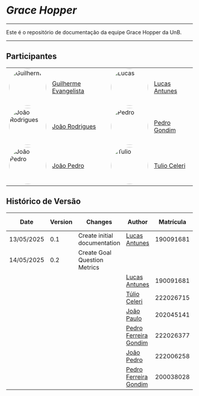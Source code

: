 # **_Grace Hopper_**

---

Este é o repositório de documentação da equipe Grace Hopper da UnB.

---

## Participantes

|                                                                                                                                         |                                                     |                                                                                                                                      |                                                    |
| --------------------------------------------------------------------------------------------------------------------------------------- | --------------------------------------------------- | ------------------------------------------------------------------------------------------------------------------------------------ | -------------------------------------------------- |
| <img src="https://github.com/guinuto.png" alt="Guilherme" width="100" height="100" style="object-fit:cover;border-radius:50%;" />       | [Guilherme Evangelista](https://github.com/guinuto) | <img src="https://github.com/LucasGSAntunes.png" alt="Lucas" width="100" height="100" style="object-fit:cover;border-radius:50%;" /> | [Lucas Antunes](https://github.com/LucasGSAntunes) |
| <img src="https://github.com/joaombc.png" alt="João Rodrigues" width="100" height="100" style="object-fit:cover;border-radius:50%;" />  | [João Rodrigues](https://github.com/joaombc)        | <img src="https://github.com/G0ndim.png" alt="Pedro" width="100" height="100" style="object-fit:cover;border-radius:50%;" />         | [Pedro Gondim](https://github.com/G0ndim)          |
| <img src="https://github.com/JoaoPedrooSS.png" alt="João Pedro" width="100" height="100" style="object-fit:cover;border-radius:50%;" /> | [João Pedro](https://github.com/JoaoPedrooSS)       | <img src="https://github.com/TulioCeleri.png" alt="Tulio" width="100" height="100" style="object-fit:cover;border-radius:50%;" />    | [Tulio Celeri](https://github.com/TulioCeleri)     |

## Histórico de Versão

| Date       | Version | Changes                      | Author                                              | Matrícula | % de Contribuição |
| ---------- | ------- | ---------------------------- | --------------------------------------------------- | --------- | ----------------- |
| 13/05/2025 | 0.1     | Create initial documentation | [Lucas Antunes](https://github.com/LucasGSAntunes)  | 190091681 | --%               |
| 14/05/2025 | 0.2     | Create Goal Question Metrics |                                                     |           | **100%**                  |
|            |         |                              | [Lucas Antunes](https://github.com/LucasGSAntunes)  | 190091681 | 16%               |
|            |         |                              | [Túlio Celeri](https://github.com/TulioCeleri)      | 222026715 | 16%               |
|            |         |                              | [João Paulo](https://github.com/joaombc)            | 202045141 | 16%               |
|            |         |                              | [Pedro Ferreira Gondim](https://github.com/G0ndim)  | 222026377 | 16%               |
|            |         |                              | [João Pedro](https://github.com/JoaoPedrooSS)       | 222006258 | 16%               |
|            |         |                              | [Pedro Ferreira Gondim](https://github.com/guinuto) | 200038028 | 16%               |
